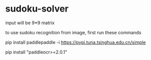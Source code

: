 # sudoku-solver

input will be 9*9 matrix

to use sudoku recognition from image, first run these commands

pip install paddlepaddle -i https://pypi.tuna.tsinghua.edu.cn/simple

pip install "paddleocr>=2.0.1"
